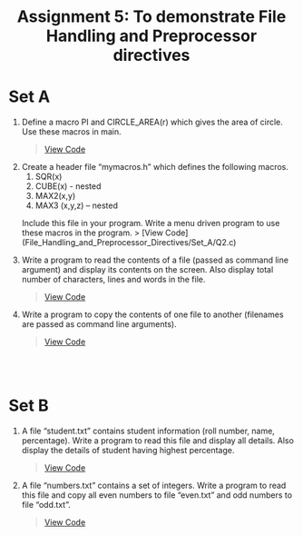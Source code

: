 <h1 align = "center"></h1>
<h1 align = "center">Assignment 5: To demonstrate File Handling and Preprocessor directives</h1>
<h1 align = "left">Set A</h1>

1. Define a macro PI and CIRCLE_AREA(r) which gives the area of circle. Use these macros in main.
    > [View Code](File_Handling_and_Preprocessor_Directives/Set_A/Q1.c)
2. Create a header file “mymacros.h” which defines the following macros.
    1. SQR(x)
    2. CUBE(x) - nested
    3. MAX2(x,y) 
    4. MAX3 (x,y,z) – nested
    <p>Include this file in your program. Write a menu driven program to use these macros in the program.
    > [View Code](File_Handling_and_Preprocessor_Directives/Set_A/Q2.c)
3. Write a program to read the contents of a file (passed as command line argument) and display its contents on the screen. Also display total number of characters, lines and words in the file.
    > [View Code](File_Handling_and_Preprocessor_Directives/Set_A/Q3.c)
4. Write a program to copy the contents of one file to another (filenames are passed as command line arguments).
    > [View Code](File_Handling_and_Preprocessor_Directives/Set_A/Q4.c) 


<br>
<br>
<h1 align = "left"></h1>
<h1 align = "left">Set B</h1>

1. A file “student.txt” contains student information (roll number, name, percentage). Write a
program to read this file and display all details. Also display the details of student having
highest percentage.
    > [View Code](File_Handling_and_Preprocessor_Directives/Set_B/Q1.c)
2. A file “numbers.txt” contains a set of integers. Write a program to read this file and copy
all even numbers to file “even.txt” and odd numbers to file “odd.txt”.
    > [View Code](File_Handling_and_Preprocessor_Directives/Set_B/Q2.c)